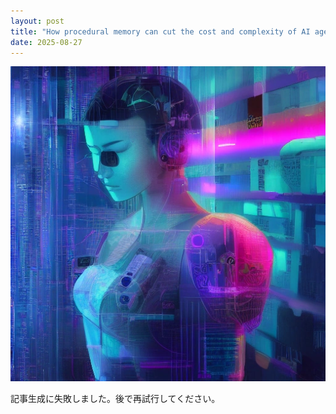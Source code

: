```yaml
---
layout: post
title: "How procedural memory can cut the cost and complexity of AI agents"
date: 2025-08-27
---
```


![記事画像](assets/images/20250827_ai.png)

記事生成に失敗しました。後で再試行してください。
